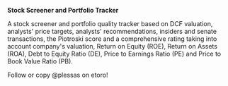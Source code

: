 **Stock Screener and Portfolio Tracker**

A stock screener and portfolio quality tracker based on DCF valuation, analysts' price targets, analysts' recommendations, insiders and senate transactions, the Piotroski score and a comprehensive rating taking into account company's valuation, Return on Equity (ROE), Return on Assets (ROA), Debt to Equity Ratio (DE), Price to Earnings Ratio (PE) and Price to Book Value Ratio (PB).

Follow or copy @plessas on etoro!
